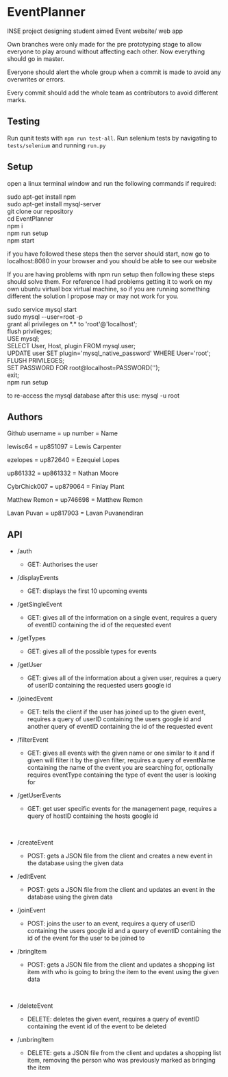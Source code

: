 # EventPlanner
INSE project designing student aimed Event website/ web app


Own branches were only made for the pre prototyping stage to allow everyone to play around without affecting each other. Now everything should go in master.

Everyone should alert the whole group when a commit is made to avoid any overwrites or errors.

Every commit should add the whole team as contributors to avoid different marks.

## Testing

Run qunit tests with `npm run test-all`. Run selenium tests by navigating to `tests/selenium` and running `run.py`

## Setup

open a linux terminal window and run the following commands if required:

sudo apt-get install npm<br>
sudo apt-get install mysql-server<br>
git clone our repository<br>
cd EventPlanner<br>
npm i<br>
npm run setup<br>
npm start

if you have followed these steps then the server should start, now go to localhost:8080 in your browser and you should be able to see our website

If you are having problems with npm run setup then following these steps should solve them. For reference I had problems getting it to work on my own ubuntu virtual box virtual machine, so if you are running something different the solution I propose may or may not work for you.

sudo service mysql start<br>
sudo mysql --user=root -p<br>
grant all privileges on \*.* to 'root'@'localhost';<br>
flush privileges;<br>
USE mysql;<br>
SELECT User, Host, plugin FROM mysql.user;<br>
UPDATE user SET plugin='mysql_native_password' WHERE User='root';<br>
FLUSH PRIVILEGES;<br>
SET PASSWORD FOR root@localhost=PASSWORD('');<br>
exit;<br>
npm run setup

to re-access the mysql database after this use: mysql -u root

## Authors

Github username = up number = Name

lewisc64 = up851097 = Lewis Carpenter

ezelopes = up872640 = Ezequiel Lopes

up861332 = up861332 = Nathan Moore

CybrChick007 = up879064 = Finlay Plant

Matthew Remon = up746698 = Matthew Remon

Lavan Puvan = up817903 = Lavan Puvanendiran



## API

* /auth
  * GET: Authorises the user

* /displayEvents
  * GET: displays the first 10 upcoming events

* /getSingleEvent
  * GET: gives all of the information on a single event, requires a query of eventID containing the id of the requested event

* /getTypes
  * GET: gives all of the possible types for events

* /getUser
  * GET: gives all of the information about a given user, requires a query of userID containing the requested users google id

* /joinedEvent
  * GET: tells the client if the user has joined up to the given event, requires a query of userID containing the users google id and another query of eventID containing the id of the requested event

* /filterEvent
  * GET: gives all events with the given name or one similar to it and if given will filter it by the given filter, requires a query of eventName containing the name of the event you are searching for, optionally requires eventType containing the type of event the user is looking for

* /getUserEvents
  * GET: get user specific events for the management page, requires a query of hostID containing the hosts google id

<br>

* /createEvent
  * POST: gets a JSON file from the client and creates a new event in the database using the given data

* /editEvent
  * POST: gets a JSON file from the client and updates an event in the database using the given data

* /joinEvent
  * POST: joins the user to an event, requires a query of userID containing the users google id and a query of eventID containing the id of the event for the user to be joined to

* /bringItem
  * POST: gets a JSON file from the client and updates a shopping list item with who is going to bring the item to the event using the given data

<br>

* /deleteEvent
  * DELETE: deletes the given event, requires a query of eventID containing the event id of the event to be deleted

* /unbringItem
  * DELETE: gets a JSON file from the client and updates a shopping list item, removing the person who was previously marked as bringing the item
